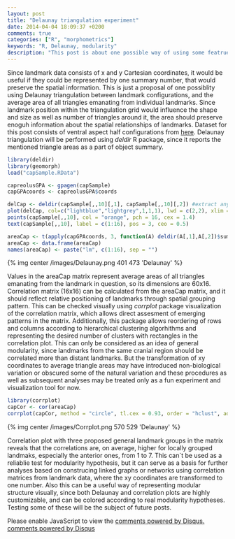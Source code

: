 ```yaml
---
layout: post
title: "Delaunay triangulation experiment"
date: 2014-04-04 18:09:37 +0200
comments: true
categories: ["R", "morphometrics"]
keywords: "R, Delaunay, modularity"
description: "This post is about one possible way of using some featrues of Delaunay triangulation for modularity"
---
```


Since landmark data consists of x and y Cartesian coordinates, it would be useful if they could be represented by one summary number, that would preserve the spatial information. This is just a proposal of one possiblity using Delaunay triangulation between landmark configurations, and the average area of all triangles emanating from individual landmarks. Since landmark position within the triangulation grid would influence the shape and size as well as number of triangles around it, the area should preserve enoguh information about the spatial relationships of landmarks. Dataset for this post consists of ventral aspect half configurations from <a href="http://goo.gl/LP3xsd" target="_blank">here</a>. Delaunay triangulation will be performed using *deldir* R package, since it reports the mentioned triangle areas as a part of object summary. 

```r Importing data, basic GM, calculating the triangulation, extracting areas and plotting
library(deldir)
library(geomorph)
load("capSample.RData")

capreolusGPA <- gpagen(capSample)
capGPAcoords <- capreolusGPA$coords

delCap <- deldir(capSample[,,10][,1], capSample[,,10][,2]) #extract any individual from an array for visualization
plot(delCap, col=c("lightblue","lightgrey",1,1,1), lwd = c(2,2), xlim = c(150, 400), cex = 0.1, ann = FALSE)
points(capSample[,,10], col = "orange", pch = 16, cex = 1.4)
text(capSample[,,10], label = c(1:16), pos = 3, ceo = 0.5)

areaCap <- t(apply(capGPAcoords, 3, function(A) deldir(A[,1],A[,2])$summary[,4])) #calcuate areas per landmark
areaCap <- data.frame(areaCap)
names(areaCap) <- paste("lm", c(1:16), sep = "")
```

{% img center /images/Delaunay.png 401 473 'Delaunay' %}

Values in the areaCap matrix represent average areas of all triangles emanating from the landmark in question, so its dimensions are 60x16. Correlation matrix (16x16) can be calculated from the areaCap matrix, and it should reflect relative positioning of landmarks through spatial grouping pattern. This can be checked visually using *corrplot* package visualization of the correlation matrix, which allows direct assesment of emerging patterns in the matrix. Additionally, this package allows reordering of rows and columns according to hierarchical clustering algorhithms and representing the desired number of clusters with rectangles in the correlation plot. This can only be considered as an idea of general modularity, since landmarks from the same cranial region should be correlated more than distant landmarks. But the transformation of xy coordinates to average triangle areas may have introduced non-biological variation or obscured some of the natural variation and these procedures as well as subsequent analyses may be treated only as a fun experiment and visualization tool for now. 

```r Drawing correlation plot
library(corrplot)
capCor <- cor(areaCap)
corrplot(capCor, method = "circle", tl.cex = 0.93, order = "hclust", addrect = 3)
```

{% img center /images/Corrplot.png 570 529 'Delaunay' %}

Correlation plot with three proposed general landmark groups in the matrix reveals that the correlations are, on average, higher for locally grouped landmaks, especially the anterior ones, from 1 to 7. This can`t be used as a reliablie test for modularity hypothesis, but it can serve as a basis for further analyses based on construcing linked graphs or networks using correlation matrices from landmark data, where the xy coordinates are transformed to one number. Also this can be a useful way of representing modular structure visually, since both Delaunay and correlation plots are highly customizable, and can be colored according to real modularity hypotheses. Testing some of these will be the subject of future posts.

<div id="disqus_thread"></div>
<script type="text/javascript">
/* * * CONFIGURATION VARIABLES: EDIT BEFORE PASTING INTO YOUR WEBPAGE * * */
var disqus_shortname = 'creativemorphometrics'; // required: replace example with your forum shortname
/* * * DON'T EDIT BELOW THIS LINE * * */
(function() {
var dsq = document.createElement('script'); dsq.type = 'text/javascript'; dsq.async = true;
dsq.src = '//' + disqus_shortname + '.disqus.com/embed.js';
(document.getElementsByTagName('head')[0] || document.getElementsByTagName('body')[0]).appendChild(dsq);
})();
</script>
<noscript>Please enable JavaScript to view the <a href="http://disqus.com/?ref_noscript">comments powered by Disqus.</a></noscript>
<a href="http://disqus.com" class="dsq-brlink">comments powered by <span class="logo-disqus">Disqus</span></a>